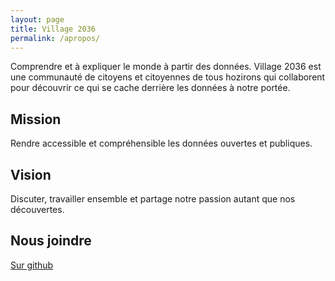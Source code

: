 ```yaml
---
layout: page
title: Village 2036
permalink: /apropos/
---
```


Comprendre et à expliquer le monde à partir des données. Village 2036 est une communauté de citoyens et citoyennes de tous hozirons qui collaborent pour découvrir ce qui se cache derrière les données à notre portée.


## Mission

Rendre accessible et compréhensible les données ouvertes et publiques.

## Vision

Discuter, travailler ensemble et partage notre passion autant que nos découvertes.

## Nous joindre

[Sur github](https://github.com/village2036)
